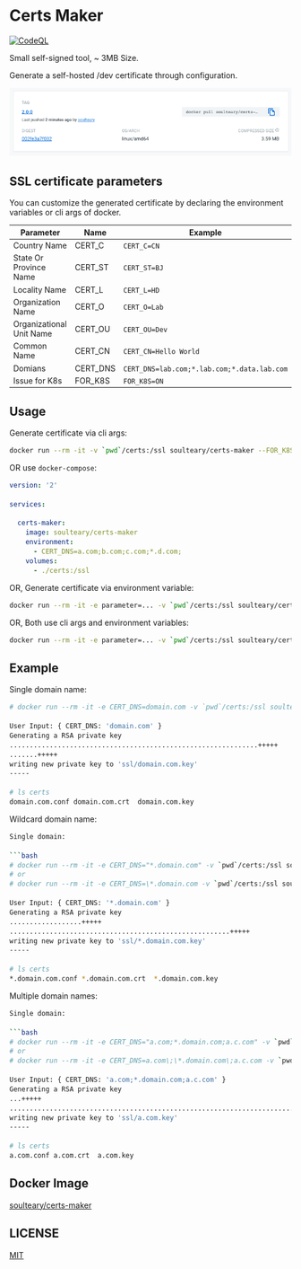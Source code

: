 # Certs Maker

[![CodeQL](https://github.com/soulteary/certs-maker/actions/workflows/codeql.yml/badge.svg)](https://github.com/soulteary/certs-maker/actions/workflows/codeql.yml)

Small self-signed tool, ~ 3MB Size.

Generate a self-hosted /dev certificate through configuration.


<img src="screenshots/docker.png">

## SSL certificate parameters

You can customize the generated certificate by declaring the environment variables or cli args of docker.

| Parameter | Name | Example |
| ------ | ------ | ------ |
| Country Name | CERT_C | `CERT_C=CN` |
| State Or Province Name | CERT_ST | `CERT_ST=BJ` |
| Locality Name | CERT_L | `CERT_L=HD` |
| Organization Name | CERT_O | `CERT_O=Lab` |
| Organizational Unit Name | CERT_OU | `CERT_OU=Dev` |
| Common Name | CERT_CN | `CERT_CN=Hello World` |
| Domians | CERT_DNS | `CERT_DNS=lab.com;*.lab.com;*.data.lab.com` |
| Issue for K8s | FOR_K8S | `FOR_K8S=ON` |

## Usage

Generate certificate via cli args:

```bash
docker run --rm -it -v `pwd`/certs:/ssl soulteary/certs-maker --FOR_K8S=on
```

OR use `docker-compose`:

```yaml
version: '2'

services:

  certs-maker:
    image: soulteary/certs-maker
    environment:
      - CERT_DNS=a.com;b.com;c.com;*.d.com;
    volumes:
      - ./certs:/ssl
```

OR, Generate certificate via environment variable:

```bash
docker run --rm -it -e parameter=... -v `pwd`/certs:/ssl soulteary/certs-maker
```

OR, Both use cli args and environment variables:

```bash
docker run --rm -it -e parameter=... -v `pwd`/certs:/ssl soulteary/certs-maker --FOR_K8S=on
```

## Example

Single domain name:

```bash
# docker run --rm -it -e CERT_DNS=domain.com -v `pwd`/certs:/ssl soulteary/certs-maker

User Input: { CERT_DNS: 'domain.com' }
Generating a RSA private key
..............................................................+++++
.......+++++
writing new private key to 'ssl/domain.com.key'
-----

# ls certs
domain.com.conf domain.com.crt  domain.com.key
```

Wildcard domain name:

```bash
Single domain:

```bash
# docker run --rm -it -e CERT_DNS="*.domain.com" -v `pwd`/certs:/ssl soulteary/certs-maker
# or
# docker run --rm -it -e CERT_DNS=\*.domain.com -v `pwd`/certs:/ssl soulteary/certs-maker

User Input: { CERT_DNS: '*.domain.com' }
Generating a RSA private key
..................+++++
.......................................................+++++
writing new private key to 'ssl/*.domain.com.key'
-----

# ls certs
*.domain.com.conf *.domain.com.crt  *.domain.com.key
```

Multiple domain names:

```bash
Single domain:

```bash
# docker run --rm -it -e CERT_DNS="a.com;*.domain.com;a.c.com" -v `pwd`/certs:/ssl soulteary/certs-maker
# or
# docker run --rm -it -e CERT_DNS=a.com\;\*.domain.com\;a.c.com -v `pwd`/certs:/ssl soulteary/certs-maker

User Input: { CERT_DNS: 'a.com;*.domain.com;a.c.com' }
Generating a RSA private key
...+++++
................................................................................................................................................+++++
writing new private key to 'ssl/a.com.key'
-----

# ls certs
a.com.conf a.com.crt  a.com.key
```

## Docker Image

[soulteary/certs-maker](https://hub.docker.com/r/soulteary/certs-maker)
## LICENSE

[MIT](https://github.com/soulteary/certs-maker/blob/master/LICENSE)
